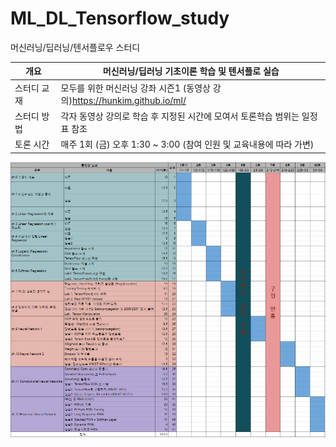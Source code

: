 # ML_DL_Tensorflow_study
머신러닝/딥러닝/텐서플로우 스터디

| 개요     | 머신러닝/딥러닝 기초이론 학습 및 텐서플로 실습               |
| ------ | ---------------------------------------- |
| 스터디 교재 | 모두를 위한 머신러닝 강좌 시즌1 (동영상 강의)https://hunkim.github.io/ml/ |
| 스터디 방법 | 각자 동영상 강의로 학습 후 지정된 시간에 모여서 토론학습 범위는 일정표 참조 |
| 토론 시간  | 매주 1회 (금) 오후 1:30 ~ 3:00 (참여 인원 및 교육내용에 따라 가변) |

![일정](./schedule.png)
